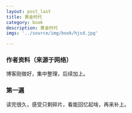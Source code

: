 ```yaml
---
layout: post_last
title: 黄金时代
category: book
description: 黄金时代
imgs: '../source/img/book/hjsd.jpg'

---
```

### 作者资料（来源于网络）

博客刚做好，集中整理，后续加上。

### 第一遍

读完很久，感受只剩碎片，看能回忆起啥，再来补上。
 